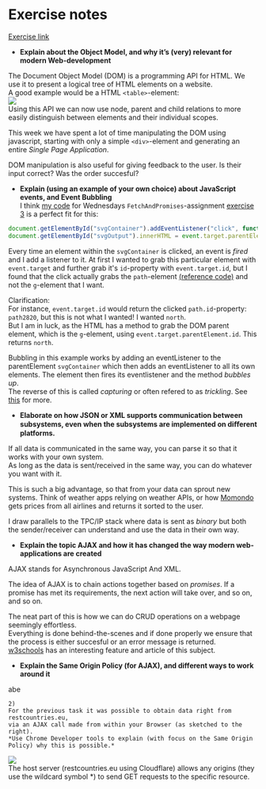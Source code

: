 # Exercise notes
[Exercise link](https://docs.google.com/document/d/1VMx1XdbnIbJ6ik98qPywGyrRiqbQuIM2u9DpJmXCnlk/edit)  


- **Explain about the Object Model, and why it’s (very) relevant for modern Web-development**  

The Document Object Model (DOM) is a programming API for HTML. We use it to present a logical tree of HTML elements on a website.  
A good example would be a HTML `<table>`-element:  
![](https://www.w3.org/TR/WD-DOM/table.gif)  
Using this API we can now use node, parent and child relations to more easily distinguish between elements and their individual scopes.

This week we have spent a lot of time manipulating the DOM using javascript, starting with only a simple `<div>`-element and generating an entire *Single Page Application*.

DOM manipulation is also useful for giving feedback to the user. Is their input correct? Was the order succesful?

- **Explain (using an example of your own choice) about JavaScript events, and Event Bubbling**  
I think [my code](https://github.com/Runi-VN/3rdsemester/blob/master/Week39/25-wednesday/FetchAndPromises/src/index.js#L35) for Wednesdays `FetchAndPromises`-assignment [exercise 3](https://docs.google.com/document/d/1_PkGqF-1MVt0sFDR90ARJlUhQ8DsyC4L12NI6E-iWMc/edit#heading=h.wecyiqakcy9) is a perfect fit for this:

```javascript
document.getElementById("svgContainer").addEventListener("click", function (event) {
document.getElementById("svgOutput").innerHTML = event.target.parentElement.id;
```  
Every time an element within the `svgContainer` is clicked, an event is *fired* and I add a listener to it.
At first I wanted to grab this particular element with `event.target` and further grab it's `id`-property with `event.target.id`, but I found that the click actually grabs the `path`-element [(reference code)](https://raw.githubusercontent.com/Cphdat3sem2017f/StartcodeExercises/master/JS/fourHearts.svg) and not the `g`-element that I want.  

Clarification:  
For instance, `event.target.id` would return the clicked `path.id`-property: `path2820`, but this is not what I wanted! I wanted `north`.  
But I am in luck, as the HTML has a method to grab the DOM parent element, which is the `g`-element, using `event.target.parentElement.id`. This returns `north`.  

Bubbling in this example  works by adding an eventListener to the parentElement `svgContainer` which then adds an eventListener to all its own elements. The element then fires its eventlistener and the method *bubbles up*.  
The reverse of this is called *capturing* or often refered to as *trickling*. See [this](https://stackoverflow.com/a/4616704) for more.

    
- **Elaborate on how JSON or XML supports communication between subsystems, even when the subsystems are implemented on diﬀerent platforms.**  

If all data is communicated in the same way, you can parse it so that it works with your own system.  
As long as the data is sent/received in the same way, you can do whatever you want with it.

This is such a big advantage, so that from your data can sprout new systems. Think of weather apps relying on weather APIs, or how [Momondo](https://www.momondo.dk/) gets prices from all airlines and returns it sorted to the user.

I draw parallels to the TPC/IP stack where data is sent as *binary* but both the sender/receiver can understand and use the data in their own way.

- **Explain the topic AJAX and how it has changed the way modern web-applications are created**  

AJAX stands for Asynchronous JavaScript And XML.  

The idea of AJAX is to chain actions together based on *promises*. If a promise has met its requirements, the next action will take over, and so on, and so on.

The neat part of this is how we can do CRUD operations on a webpage seemingly effortless.  
Everything is done behind-the-scenes and if done properly we ensure that the process is either succesful or an error message is returned.  
[w3schools](https://www.w3schools.com/whatis/whatis_ajax.asp) has an interesting feature and article of this subject.

- **Explain the Same Origin Policy (for AJAX), and different ways to work around it**  

abe



```
2) 
For the previous task it was possible to obtain data right from restcountries.eu,
via an AJAX call made from within your Browser (as sketched to the right). 
*Use Chrome Developer tools to explain (with focus on the Same Origin Policy) why this is possible.* 
```
![](https://i.imgur.com/L65qQVU.png)  
The host server (restcountries.eu using Cloudflare) allows any origins (they use the wildcard symbol \*) to send GET requests to the specific resource.
